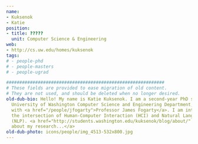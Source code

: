 ```yaml
---
name:
- Kuksenok
- Katie
position:
- title: ?????
  unit: Computer Science & Engineering
web:
- http://cs.uw.edu/homes/kuksenok
tags:
# - people-phd
# - people-masters
# - people-ugrad

############################################################
# These fields are provided to ease migration of old content.
# They are not used, and should be deleted when no longer desired.
old-dub-bio: Hello! My name is Katie Kuksenok. I am a second-year PhD student at the
  University of Washington Computer Science and Engineering Department, and I work
  with <a href="/people/jfogarty">Professor James Fogarty</a>. I am interested in
  the intersection of Human-Computer Interaction (HCI) and Natural Language Processing
  (NLP). <a href="http://students.washington.edu/kuksenok/blog/about/" />Read more
  about my research...</a>
old-dub-photo: icons/people/img_4513-532x800.jpg
---
```


